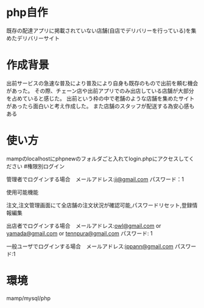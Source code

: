 # php自作
既存の配達アプリに掲載されていない店舗(自店でデリバリーを行っている)を集めたデリバリーサイト
# 作成背景
出前サービスの急速な普及により普及により自身も既存のもので出前を頼む機会があった。
その際、チェーン店や出前アプリでのみ出店している店舗が大部分を占めていると感じた。
出前という枠の中で老舗のような店舗を集めたサイトがあったら面白いと考え作成した。
また店舗のスタッフが配送する為安心感もある

# 使い方
mampのlocalhostにphpnewのフォルダごと入れてlogin.phpにアクセスしてください
#権限別ログイン

管理者でログインする場合　メールアドレス:ji@gmail.com パスワード：1

使用可能機能

注文,注文管理画面にて全店舗の注文状況が確認可能,パスワードリセット,登録情報編集

出店者でログインする場合　メールアドレス:owl@gmail.com or yamada@gmail.com or tennpura@gmail.com パスワード: 1

一般ユーザでログインする場合　メールアドレス:ippann@gmail.com パスワード:1

# 環境
mamp/mysql/php
